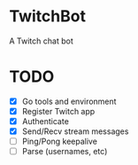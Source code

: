 # TwitchBot
A Twitch chat bot

# TODO

- [x] Go tools and environment
- [x] Register Twitch app
- [x] Authenticate
- [x] Send/Recv stream messages
- [ ] Ping/Pong keepalive
- [ ] Parse (usernames, etc)